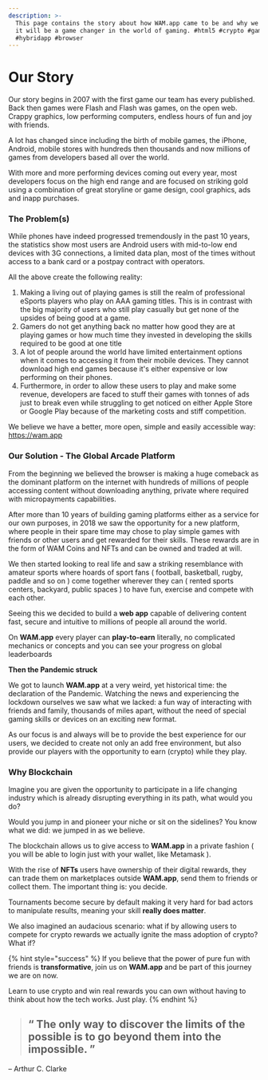 ```yaml
---
description: >-
  This page contains the story about how WAM.app came to be and why we believe
  it will be a game changer in the world of gaming. #html5 #crypto #games
  #hybridapp #browser
---
```


# Our Story

Our story begins in 2007 with the first game our team has every published. Back then games were Flash and Flash was games, on the open web. Crappy graphics, low performing computers, endless hours of fun and joy with friends.

A lot has changed since including the birth of mobile games, the iPhone, Android, mobile stores with hundreds then thousands and now millions of games from developers based all over the world.

With more and more performing devices coming out every year, most developers focus on the high end range and are focused on striking gold using a combination of great storyline or game design, cool graphics, ads and inapp purchases.

### The Problem(s)

While phones have indeed progressed tremendously in the past 10 years, the statistics show most users are Android users with mid-to-low end devices with 3G connections, a limited data plan, most of the times without access to a bank card or a postpay contract with operators.

All the above create the following reality:

1. Making a living out of playing games is still the realm of professional eSports players who play on AAA gaming titles. This is in contrast with the big majority of users who still play casually but get none of the upsides of being good at a game.
2. Gamers do not get anything back no matter how good they are at playing games or how much time they invested in developing the skills required to be good at one title
3. A lot of people around the world have limited entertainment options when it comes to accessing it from their mobile devices. They cannot download high end games because it's either expensive or low performing on their phones.
4. Furthermore, in order to allow these users to play and make some revenue, developers are faced to stuff their games with tonnes of ads just to break even while struggling to get noticed on either Apple Store or Google Play because of the marketing costs and stiff competition.

We believe we have a better, more open, simple and easily accessible way: https://wam.app

### Our Solution - The Global Arcade Platform

From the beginning we believed the browser is making a huge comeback as the dominant platform on the internet with hundreds of millions of people accessing content without downloading anything, private where required with micropayments capabilities.

After more than 10 years of building gaming platforms either as a service for our own purposes, in 2018 we saw the opportunity for a new platform, where people in their spare time may chose to play simple games with friends or other users and get rewarded for their skills. These rewards are in the form of WAM Coins and NFTs and can be owned and traded at will.

We then started looking to real life and saw a striking resemblance with amateur sports where hoards of sport fans ( football, basketball, rugby, paddle and so on ) come together wherever they can ( rented sports centers, backyard, public spaces ) to have fun, exercise and compete with each other.

Seeing this we decided to build a **web app** capable of delivering content fast, secure and intuitive to millions of people all around the world.

On **WAM.app** every player can **play-to-earn** literally, no complicated mechanics or concepts and you can see your progress on global leaderboards

**Then the Pandemic struck**

We got to launch **WAM.app** at a very weird, yet historical time: the declaration of the Pandemic. Watching the news and experiencing the lockdown ourselves we saw what we lacked: a fun way of interacting with friends and family, thousands of miles apart, without the need of special gaming skills or devices on an exciting new format.&#x20;

As our focus is and always will be to provide the best experience for our users, we decided to create not only an add free environment, but also provide our players with the opportunity to earn (crypto) while they play.

### Why Blockchain

Imagine you are given the opportunity to participate in a life changing industry which is already disrupting everything in its path, what would you do?&#x20;

Would you jump in and pioneer your niche or sit on the sidelines? You know what we did: we jumped in as we believe.&#x20;

The blockchain allows us to give access to **WAM.app** in a private fashion ( you will be able to login just with your wallet, like Metamask ).&#x20;

With the rise of **NFTs** users have ownership of their digital rewards, they can trade them on marketplaces outside **WAM.app**, send them to friends or collect them. The important thing is: you decide.

Tournaments become secure by default making it very hard for bad actors to manipulate results, meaning your skill **really does matter**.

We also imagined an audacious scenario: what if by allowing users to compete for crypto rewards we actually ignite the mass adoption of crypto? What if?

{% hint style="success" %}
If you believe that the power of pure fun with friends is **transformative**, join us on **WAM.app** and be part of this journey we are on now.&#x20;

Learn to use crypto and win real rewards you can own without having to think about how the tech works. Just play.
{% endhint %}

> ## “ The only way to discover the limits of the possible is to go beyond them into the impossible. ”

– Arthur C. Clarke
